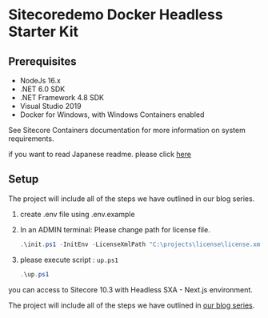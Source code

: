 # Sitecoredemo Docker Headless Starter Kit

## Prerequisites

- NodeJs 16.x
- .NET 6.0 SDK
- .NET Framework 4.8 SDK
- Visual Studio 2019
- Docker for Windows, with Windows Containers enabled

See Sitecore Containers documentation for more information on system requirements.

if you want to read Japanese readme. please click [here](README_ja.md)

## Setup

The project will include all of the steps we have outlined in our blog series.

1. create .env file using .env.example
2. In an ADMIN terminal: Please change path for license file.

   ```ps1
   .\init.ps1 -InitEnv -LicenseXmlPath "C:\projects\license\license.xml" -AdminPassword "DesiredAdminPassword"
   ```

3. please execute script : `up.ps1`

   ```ps1
   .\up.ps1
   ```

you can access to Sitecore 10.3 with Headless SXA - Next.js environment.

The project will include all of the steps we have outlined in [our blog series](https://haramizu.com).
